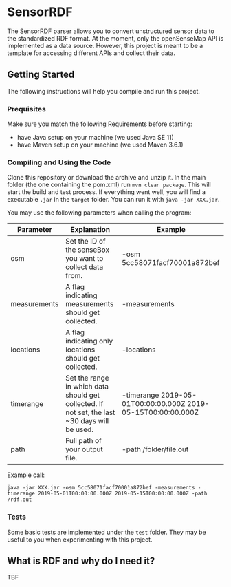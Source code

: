 # SensorRDF

The SensorRDF parser allows you to convert unstructured sensor data to the standardized RDF format. At the moment, only the openSenseMap API is implemented as a data source. However, this project is meant to be a template for accessing different APIs and collect their data.

## Getting Started

The following instructions will help you compile and run this project.

### Prequisites

Make sure you match the following Requirements before starting:

* have Java setup on your machine (we used Java SE 11)
* have Maven setup on your machine (we used Maven 3.6.1)

### Compiling and Using the Code

Clone this repository or download the archive and unzip it. In the main folder (the one containing the pom.xml) run `mvn clean package`. This will start the build and test process. If everything went well, you will find a executable `.jar` in the `target` folder. You can run it with `java -jar XXX.jar`.

You may use the following parameters when calling the program:

|Parameter|Explanation|Example|
|---|---|---|
|osm|Set the ID of the senseBox you want to collect data from.|-osm 5cc58071facf70001a872bef|
|measurements|A flag indicating measurements should get collected.|-measurements|
|locations|A flag indicating only locations should get collected.|-locations|
|timerange|Set the range in which data should get collected. If not set, the last ~30 days will be used.|-timerange 2019-05-01T00:00:00.000Z 2019-05-15T00:00:00.000Z|
|path|Full path of your output file.|-path /folder/file.out|

Example call:
```
java -jar XXX.jar -osm 5cc58071facf70001a872bef -measurements -timerange 2019-05-01T00:00:00.000Z 2019-05-15T00:00:00.000Z -path /rdf.out
```

### Tests

Some basic tests are implemented under the `test` folder. They may be useful to you when experimenting with this project.

## What is RDF and why do I need it?

TBF
